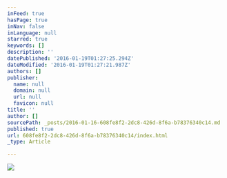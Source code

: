 ```yaml
---
inFeed: true
hasPage: true
inNav: false
inLanguage: null
starred: true
keywords: []
description: ''
datePublished: '2016-01-19T01:27:25.294Z'
dateModified: '2016-01-19T01:27:21.987Z'
authors: []
publisher:
  name: null
  domain: null
  url: null
  favicon: null
title: ''
author: []
sourcePath: _posts/2016-01-16-608fe8f2-2dc8-426d-8f6a-b78376340c14.md
published: true
url: 608fe8f2-2dc8-426d-8f6a-b78376340c14/index.html
_type: Article

---
```

![](https://the-grid-user-content.s3-us-west-2.amazonaws.com/72e40779-0fa7-4c79-860e-f71ba0c60aa1.jpg)